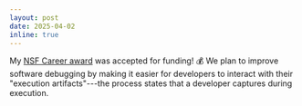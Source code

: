 ```yaml
---
layout: post
date: 2025-04-02
inline: true
---
```


My [NSF Career
award](https://www.nsf.gov/awardsearch/showAward?AWD_ID=2442009&HistoricalAwards=false)
was accepted for funding! 💰 We plan to improve software debugging by making it
easier for developers to interact with their "execution artifacts"---the process
states that a developer captures during execution.
